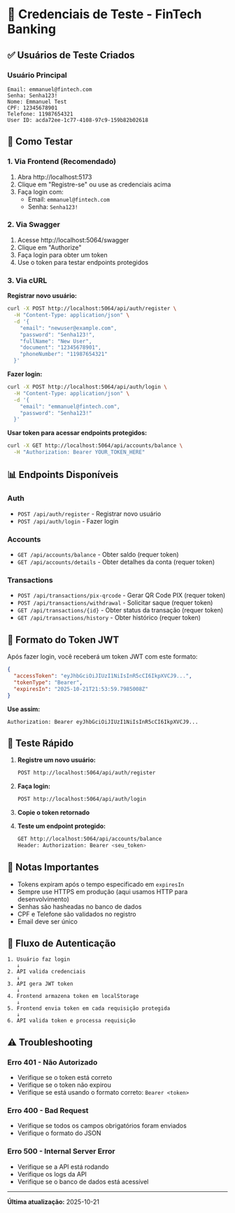 # 🔐 Credenciais de Teste - FinTech Banking

## ✅ Usuários de Teste Criados

### Usuário Principal

```
Email: emmanuel@fintech.com
Senha: Senha123!
Nome: Emmanuel Test
CPF: 12345678901
Telefone: 11987654321
User ID: acda72ee-1c77-4108-97c9-159b82b02618
```

## 🚀 Como Testar

### 1. Via Frontend (Recomendado)

1. Abra http://localhost:5173
2. Clique em "Registre-se" ou use as credenciais acima
3. Faça login com:
   - Email: `emmanuel@fintech.com`
   - Senha: `Senha123!`

### 2. Via Swagger

1. Acesse http://localhost:5064/swagger
2. Clique em "Authorize"
3. Faça login para obter um token
4. Use o token para testar endpoints protegidos

### 3. Via cURL

**Registrar novo usuário:**
```bash
curl -X POST http://localhost:5064/api/auth/register \
  -H "Content-Type: application/json" \
  -d '{
    "email": "newuser@example.com",
    "password": "Senha123!",
    "fullName": "New User",
    "document": "12345678901",
    "phoneNumber": "11987654321"
  }'
```

**Fazer login:**
```bash
curl -X POST http://localhost:5064/api/auth/login \
  -H "Content-Type: application/json" \
  -d '{
    "email": "emmanuel@fintech.com",
    "password": "Senha123!"
  }'
```

**Usar token para acessar endpoints protegidos:**
```bash
curl -X GET http://localhost:5064/api/accounts/balance \
  -H "Authorization: Bearer YOUR_TOKEN_HERE"
```

## 📊 Endpoints Disponíveis

### Auth
- `POST /api/auth/register` - Registrar novo usuário
- `POST /api/auth/login` - Fazer login

### Accounts
- `GET /api/accounts/balance` - Obter saldo (requer token)
- `GET /api/accounts/details` - Obter detalhes da conta (requer token)

### Transactions
- `POST /api/transactions/pix-qrcode` - Gerar QR Code PIX (requer token)
- `POST /api/transactions/withdrawal` - Solicitar saque (requer token)
- `GET /api/transactions/{id}` - Obter status da transação (requer token)
- `GET /api/transactions/history` - Obter histórico (requer token)

## 🔑 Formato do Token JWT

Após fazer login, você receberá um token JWT com este formato:

```json
{
  "accessToken": "eyJhbGciOiJIUzI1NiIsInR5cCI6IkpXVCJ9...",
  "tokenType": "Bearer",
  "expiresIn": "2025-10-21T21:53:59.7985008Z"
}
```

**Use assim:**
```
Authorization: Bearer eyJhbGciOiJIUzI1NiIsInR5cCI6IkpXVCJ9...
```

## 🧪 Teste Rápido

1. **Registre um novo usuário:**
   ```bash
   POST http://localhost:5064/api/auth/register
   ```

2. **Faça login:**
   ```bash
   POST http://localhost:5064/api/auth/login
   ```

3. **Copie o token retornado**

4. **Teste um endpoint protegido:**
   ```bash
   GET http://localhost:5064/api/accounts/balance
   Header: Authorization: Bearer <seu_token>
   ```

## 📝 Notas Importantes

- Tokens expiram após o tempo especificado em `expiresIn`
- Sempre use HTTPS em produção (aqui usamos HTTP para desenvolvimento)
- Senhas são hasheadas no banco de dados
- CPF e Telefone são validados no registro
- Email deve ser único

## 🔄 Fluxo de Autenticação

```
1. Usuário faz login
   ↓
2. API valida credenciais
   ↓
3. API gera JWT token
   ↓
4. Frontend armazena token em localStorage
   ↓
5. Frontend envia token em cada requisição protegida
   ↓
6. API valida token e processa requisição
```

## ⚠️ Troubleshooting

### Erro 401 - Não Autorizado
- Verifique se o token está correto
- Verifique se o token não expirou
- Verifique se está usando o formato correto: `Bearer <token>`

### Erro 400 - Bad Request
- Verifique se todos os campos obrigatórios foram enviados
- Verifique o formato do JSON

### Erro 500 - Internal Server Error
- Verifique se a API está rodando
- Verifique os logs da API
- Verifique se o banco de dados está acessível

---

**Última atualização:** 2025-10-21

